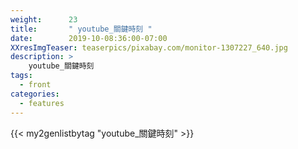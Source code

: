 ```yaml
---
weight:      23
title:       " youtube_關鍵時刻 "
date:        2019-10-08:36:00-07:00
XXresImgTeaser: teaserpics/pixabay.com/monitor-1307227_640.jpg
description: >
    youtube_關鍵時刻
tags:
  - front
categories:
  - features
---
```


{{< my2genlistbytag "youtube_關鍵時刻" >}}
